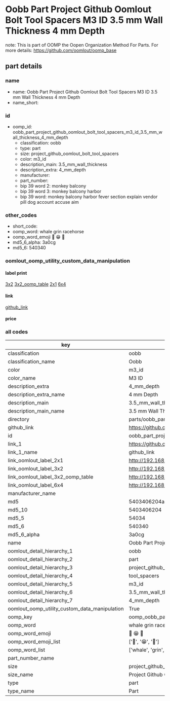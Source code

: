 # Oobb Part Project Github Oomlout Bolt Tool Spacers M3 ID 3.5 mm Wall Thickness 4 mm Depth  

note: This is part of OOMP the Oopen Organization Method For Parts. For more details: https://github.com/oomlout/oomp_base

##  part details





### name
* name: Oobb Part Project Github Oomlout Bolt Tool Spacers M3 ID 3.5 mm Wall Thickness 4 mm Depth
* name_short: 
### id
* oomp_id: oobb_part_project_github_oomlout_bolt_tool_spacers_m3_id_3.5_mm_wall_thickness_4_mm_depth
  * classification: oobb
  * type: part
  * size: project_github_oomlout_bolt_tool_spacers
  * color: m3_id
  * description_main: 3.5_mm_wall_thickness
  * description_extra: 4_mm_depth
  * manufacturer: 
  * part_number: 
  * bip 39 word 2: monkey balcony
  * bip 39 word 3: monkey balcony harbor
  * bip 39 word: monkey balcony harbor fever section explain vendor pill dog account accuse aim

### other_codes
* short_code: 
* oomp_word: whale grin racehorse
* oomp_word_emoji :whale: :grin: :racehorse:
* md5_6_alpha: 3a0cg
* md5_6: 540340






### oomlout_oomp_utility_custom_data_manipulation
#### label print
[3x2](http://192.168.1.245:1112/?label=oomp%203a0cg)
[3x2_oomp_table](http://192.168.1.107:1112/?label=oomp%203a0cg)
[2x1](http://192.168.1.242:1112/?label=oomp%203a0cg)
[6x4](http://192.168.1.55:1112/?label=oomp%203a0cg)    

#### link

[github_link](https://github.com/oomlout/oomlout_oomp_part_src/tree/main/parts/oobb_part_project_github_oomlout_bolt_tool_spacers_m3_id_3.5_mm_wall_thickness_4_mm_depth)                              

#### price







### all codes 
| key | value |  
| --- | --- |  
| classification | oobb |  
| classification_name | Oobb |  
| color | m3_id |  
| color_name | M3 ID |  
| description_extra | 4_mm_depth |  
| description_extra_name | 4 mm Depth |  
| description_main | 3.5_mm_wall_thickness |  
| description_main_name | 3.5 mm Wall Thickness |  
| directory | parts/oobb_part_project_github_oomlout_bolt_tool_spacers_m3_id_3.5_mm_wall_thickness_4_mm_depth |  
| github_link | https://github.com/oomlout/oomlout_oomp_part_src/tree/main/parts/oobb_part_project_github_oomlout_bolt_tool_spacers_m3_id_3.5_mm_wall_thickness_4_mm_depth |  
| id | oobb_part_project_github_oomlout_bolt_tool_spacers_m3_id_3.5_mm_wall_thickness_4_mm_depth |  
| link_1 | https://github.com/oomlout/oomlout_oomp_part_src/tree/main/parts/oobb_part_project_github_oomlout_bolt_tool_spacers_m3_id_3.5_mm_wall_thickness_4_mm_depth |  
| link_1_name | github_link |  
| link_oomlout_label_2x1 | http://192.168.1.242:1112/?label=oomp%203a0cg |  
| link_oomlout_label_3x2 | http://192.168.1.245:1112/?label=oomp%203a0cg |  
| link_oomlout_label_3x2_oomp_table | http://192.168.1.107:1112/?label=oomp%203a0cg |  
| link_oomlout_label_6x4 | http://192.168.1.55:1112/?label=oomp%203a0cg |  
| manufacturer_name |  |  
| md5 | 5403406204a4de4542615556d2047479 |  
| md5_10 | 5403406204 |  
| md5_5 | 54034 |  
| md5_6 | 540340 |  
| md5_6_alpha | 3a0cg |  
| name | Oobb Part Project Github Oomlout Bolt Tool Spacers M3 ID 3.5 mm Wall Thickness 4 mm Depth |  
| oomlout_detail_hierarchy_1 | oobb |  
| oomlout_detail_hierarchy_2 | part |  
| oomlout_detail_hierarchy_3 | project_github_bolt |  
| oomlout_detail_hierarchy_4 | tool_spacers |  
| oomlout_detail_hierarchy_5 | m3_id |  
| oomlout_detail_hierarchy_6 | 3.5_mm_wall_thickness |  
| oomlout_detail_hierarchy_7 | 4_mm_depth |  
| oomlout_oomp_utility_custom_data_manipulation | True |  
| oomp_key | oomp_oobb_part_project_github_oomlout_bolt_tool_spacers_m3_id_3.5_mm_wall_thickness_4_mm_depth |  
| oomp_word | whale grin racehorse |  
| oomp_word_emoji | :whale: :grin: :racehorse: |  
| oomp_word_emoji_list | [':whale:', ':grin:', ':racehorse:'] |  
| oomp_word_list | ['whale', 'grin', 'racehorse'] |  
| part_number_name |  |  
| size | project_github_oomlout_bolt_tool_spacers |  
| size_name | Project Github Oomlout Bolt Tool Spacers |  
| type | part |  
| type_name | Part |  
